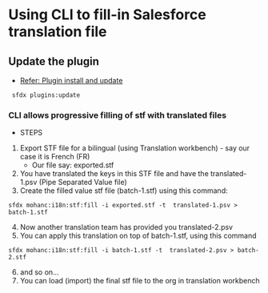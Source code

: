 # Using CLI to fill-in Salesforce translation file 

## Update the plugin
- [Refer: Plugin install and update](https://mohan-chinnappan-n.github.io/dx/plugins.html#/1)
```
 sfdx plugins:update

```

### CLI allows progressive filling of stf with translated files
- STEPS

1. Export STF file for a bilingual (using Translation workbench) - say our case it is French (FR) 
    - Our file say: exported.stf
2. You have translated the keys in this STF file and have the translated-1.psv (Pipe Separated Value file)
3. Create the filled value stf file (batch-1.stf) using this command:
```
sfdx mohanc:i18n:stf:fill -i exported.stf -t  translated-1.psv > batch-1.stf

```

4. Now another translation team has provided you translated-2.psv
5. You can apply this translation on top of  batch-1.stf, using this command

```
sfdx mohanc:i18n:stf:fill -i batch-1.stf -t  translated-2.psv > batch-2.stf

```
6. and so on...
7. You can load (import) the final stf file to the org in translation workbench